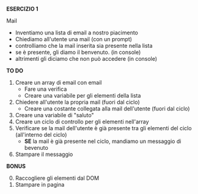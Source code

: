 **ESERCIZIO 1**

Mail

- Inventiamo una lista di email a nostro piacimento
- Chiediamo all'utente una mail (con un prompt)
- controlliamo che la mail inserita sia presente nella lista
- se è presente, gli diamo il benvenuto. (in console)
- altrimenti gli diciamo che non può accedere (in console)

**TO DO**

1. Creare un array di email con email
   - Fare una verifica
   - Creare una variabile per gli elementi della lista
2. Chiedere all'utente la propria mail (fuori dal ciclo)
   - Creare una costante collegata alla mail dell'utente (fuori dal ciclo)
3. Creare una variabile di "saluto"
4. Creare un ciclo di controllo per gli elementi nell'array
5. Verificare se la mail dell'utente è già presente tra gli elementi del ciclo (all'interno del ciclo)
   - **SE** la mail è già presente nel ciclo, mandiamo un messaggio di bevenuto
6. Stampare il messaggio

**BONUS**

0. Raccogliere gli elementi dal DOM
1. Stampare in pagina
